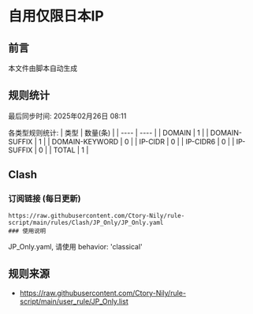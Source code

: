 # 自用仅限日本IP

## 前言
本文件由脚本自动生成

## 规则统计
最后同步时间: 2025年02月26日 08:11

各类型规则统计:
| 类型 | 数量(条)  | 
| ---- | ----  |
| DOMAIN | 1 | 
| DOMAIN-SUFFIX | 1 | 
| DOMAIN-KEYWORD | 0 | 
| IP-CIDR | 0 | 
| IP-CIDR6 | 0 | 
| IP-SUFFIX | 0 | 
| TOTAL | 1 | 
## Clash 
### 订阅链接 (每日更新) 

    https://raw.githubusercontent.com/Ctory-Nily/rule-script/main/rules/Clash/JP_Only/JP_Only.yaml
    ### 使用说明 
JP_Only.yaml, 请使用 behavior: 'classical' 
## 规则来源 
- https://raw.githubusercontent.com/Ctory-Nily/rule-script/main/user_rule/JP_Only.list 
